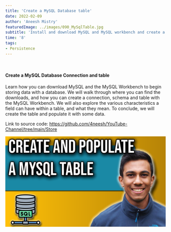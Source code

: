 ```yaml
---
title: 'Create a MySQL Database table'
date: 2022-02-09
author: 'Aneesh Mistry'
featuredImage: ../images/090_MySqlTable.jpg
subtitle: 'Install and download MySQL and MySQL workbench and create a table with data.'
time: '8'
tags:
- Persistence
---
```


<br>
<h4>Create a MySQL Database Connection and table</h4>
<p>
Learn how you can download MySQL and the MySQL Workbench to begin storing data with a database.
We will walk through where you can find the downloads, and how you can create a connection, schema and table with the MySQL Workbench.
We will also explore the various characteristics a field can have within a table, and what they mean. 
To conclude, we will create the table and populate it with some data. 

Link to source code: https://github.com/4neesh/YouTube-Channel/tree/main/Store

[![YouTube video link](../images/090_MySqlTable.jpg)](https://youtu.be/o4yPYWIRQG4)
</p>
